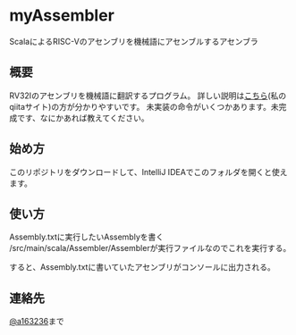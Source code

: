 # myAssembler
ScalaによるRISC-Vのアセンブリを機械語にアセンブルするアセンブラ

## 概要
RV32Iのアセンブリを機械語に翻訳するプログラム。
詳しい説明は[こちら](https://qiita.com/a163236/items/1ea950f743457ede5d0b)(私のqiitaサイト)の方が分かりやすいです。
未実装の命令がいくつかあります。未完成です、なにかあれば教えてください。

## 始め方
このリポジトリをダウンロードして、IntelliJ IDEAでこのフォルダを開くと使えます。

## 使い方
Assembly.txtに実行したいAssemblyを書く
/src/main/scala/Assembler/Assemblerが実行ファイルなのでこれを実行する。

すると、Assembly.txtに書いていたアセンブリがコンソールに出力される。

## 連絡先
[@a163236](https://twitter.com/a163236)まで